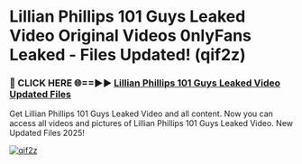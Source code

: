 # Lillian Phillips 101 Guys Leaked Video Original Videos 0nlyFans Leaked - Files Updated! (qif2z)

<h3>🔴 CLICK HERE 🌐==►► <a href="https://tinyurl.com/4seja8ks" rel="nofollow">Lillian Phillips 101 Guys Leaked Video Updated Files</a></h3>

Get Lillian Phillips 101 Guys Leaked Video and all content. Now you can access all videos and pictures of Lillian Phillips 101 Guys Leaked Video. New Updated Files 2025!

[![qif2z](https://i.imgur.com/EWjZXRe.gif)](https://tinyurl.com/4seja8ks)
